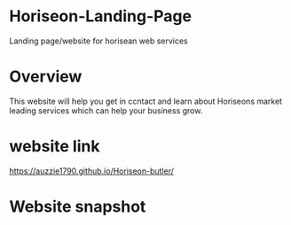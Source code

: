 # Horiseon-Landing-Page

Landing page/website for horisean web services

# Overview

This website will help you get in ccntact and learn about Horiseons market leading services which can help your business grow. 


# website link

https://auzzie1790.github.io/Horiseon-butler/

# Website snapshot

